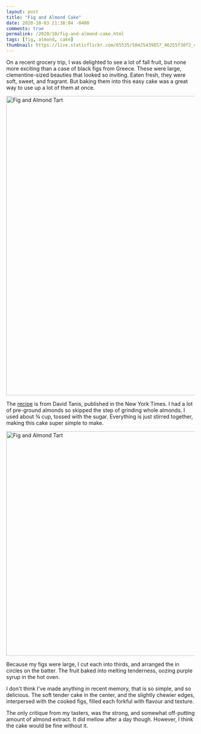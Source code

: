 ```yaml
---
layout: post
title: "Fig and Almond Cake"
date: 2020-10-03 21:38:04 -0400
comments: true
permalink: /2020/10/fig-and-almond-cake.html
tags: [fig, almond, cake]
thumbnail: https://live.staticflickr.com/65535/50425439857_46255f30f2_q.jpg
---
```


On a recent grocery trip, I was delighted to see a lot of fall fruit, but
none more exciting than a case of black figs from Greece. These were
large, clementine-sized beauties that looked so inviting. Eaten fresh,
they were soft, sweet, and fragrant. But baking them into this easy cake
was a great way to use up a lot of them at once.

<a data-flickr-embed="true" href="https://www.flickr.com/photos/gnuf/50425439857/in/dateposted/" title="Fig and Almond Tart"><img src="https://live.staticflickr.com/65535/50425439857_46255f30f2_c.jpg" width="800" height="800" alt="Fig and Almond Tart"></a><script async src="//embedr.flickr.com/assets/client-code.js" charset="utf-8"></script>

The [recipe](https://cooking.nytimes.com/recipes/1014976-fig-and-almond-cake) is from
David Tanis, published in the New York Times. I had a lot of pre-ground almonds
so skipped the step of grinding whole almonds. I used about ¾ cup, tossed with the sugar.
Everything is just stirred together, making this cake super simple to make.

<a data-flickr-embed="true" href="https://www.flickr.com/photos/gnuf/50425439972/in/photostream/" title="Fig and Almond Tart"><img src="https://live.staticflickr.com/65535/50425439972_2c05eb6f47_c.jpg" width="800" height="600" alt="Fig and Almond Tart"></a><script async src="//embedr.flickr.com/assets/client-code.js" charset="utf-8"></script>

Because my figs were large, I cut each into thirds, and arranged the in circles
on the batter. The fruit baked into melting tenderness, oozing purple syrup in
the hot oven.

I don't think I've made anything in recent memory, that is so simple, and so 
delicious. The soft tender cake in the center, and the slightly chewier edges,
interpersed with the cooked figs, filled each forkful with flavour and texture.

The only critique from my tasters, was the strong, and somewhat off-putting
amount of almond extract. It did mellow after a day though. However, I think the 
cake would be fine without it.

